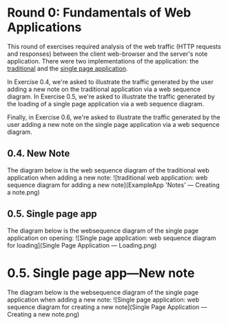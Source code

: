 # Round 0: Fundamentals of Web Applications
This round of exercises required analysis of
the web traffic (HTTP requests and responses) between the client web-browser and the server's note application. There were two implementations of the application: the [traditional](https://studies.cs.helsinki.fi/exampleapp/) and the [single page application](https://studies.cs.helsinki.fi/exampleapp/spa).

In Exercise 0.4, we're asked to illustrate the traffic generated by the user adding a new note on the traditional 
application via a web sequence diagram.
In Exercise 0.5, we're asked to illustrate the traffic generated by the loading of a single page application via a web sequence diagram.

Finally, in Exercise 0.6, we're asked to illustrate the traffic generated by the user adding a new note on the single page application via a web sequence diagram.


## 0.4. New Note

The diagram below is the web sequence diagram of the 
traditional web application when adding a new note:
![traditional web application: web sequence diagram for adding a new note](ExampleApp 'Notes' — Creating a note.png)

## 0.5. Single page app

The diagram below is the websequence diagram of the 
single page application on opening:
![Single page application: web sequence diagram for loading](Single Page Application — Loading.png)

# 0.5. Single page app—New note

The diagram below is the websequence diagram of the 
single page application when adding a new note:
![Single page application: web sequence diagram for creating a new note](Single Page Application — Creating a new note.png)
